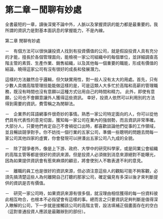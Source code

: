 # 第二章－閒聊有妙處


全書最短的一章，讀後深覺不論中外，人脈以及掌握資訊的能力都是最重要的。我所謂的資訊力是對基本面訊息的掌握能力，不是內線。

 

第二章 閒聊有妙處

－　有個方法可以很快讓投資人找到有投資價值的公司，就是假設投資人具有充分的才能，擅長於各個管理面向，能檢視一家公司組織中的每個單位，並詳細調查高階主管的素質、生產作業、銷售組織，以及其他每一個重要的職能，形成有價值的結論，曉得這家公司有沒有很好的成長和發展潛力。

這樣的方法雖然合乎邏輯，但欠缺實用性，對一般人沒有太大的用處。首先，只有少數人具備高階管理技能能做這樣的是，可是這類人大多忙於高階和高薪的管理職務，既沒有時間也沒有意願以這種方式佔用自己的時間和精力。
此外，即使有意願，公司也不會願意讓外人獲得這些資訊。
幸好，投資人依然可以利用別的方法得到需要的資訊，費雪稱之為閒聊法。

－　企業界的耳語網事件很奇妙的事情。熟悉一家公司特定面向的人，你可以從他們具有代表性的意見切面，獲知每一家公司在業內的強弱勢，而且資訊非常準確。大部分人，只要他們肯定自己不會禍從口出時，都喜歡談論他們從事的工作領域，並且暢談競爭對手。你不妨找一個行業的五家公司，準備一些聰明的問題去問每一家公司其他四家的虛實，你會發現可以拼湊出五家公司八九成的全貌。

－　除了競爭者外，像是上下游、政府、大學中的研究科學家，或是同業公會組織的高階主管等都是很好的資訊來源。但是投資人必須做到消息來源絕對不能曝光，因為如果提供資訊會有惹來麻煩的顧忌，將會使別人不敢表達不利的意見。

－　離職的員工也是很好的資訊來源，但必須注意這些人的觀點可能不夠客觀，必須先搞清楚這些人為何離開自己打聽的那家公司，確定偏見有多深以後才來判斷提供的資訊是否有價值。

－　研究一家公司時，如果資訊來源有很多個，就沒理由相信獲得的每一份資料彼此相互吻合，也根本不必指望會有這樣的事。總而言之只要資訊足夠判斷是值得深入瞭解的公司，下一步就是接觸該公司的高階主管，設法填補正個畫面存在的空白（這對普通投資人應該是最難辦到的部份）。